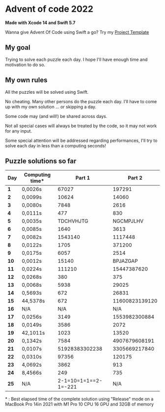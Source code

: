 # Advent of code 2022
**Made with Xcode 14 and Swift 5.7**

Wanna give Advent Of Code using Swift a go? Try my [Project Template](https://github.com/Dean151/AoC-Swift-Template)

## My goal
Trying to solve each puzzle each day.
I hope I'll have enough time and motivation to do so.

## My own rules

All the puzzles will be solved using Swift.

No cheating. Many other persons do the puzzle each day.
I'll have to come up with my own solution ... or skipping a day.

Some code may (and will!) be shared across days.

Not all special cases will always be treated by the code, so it may not work for any input.

Some special attention will be addressed regarding performances, I'll try to solve each day in less than a computing seconds!

## Puzzle solutions so far

| Day    | Computing time\* | Part 1               | Part 2         |
|--------|------------------|----------------------|----------------|
| **1**  | 0,0026s          | 67027                | 197291         |
| **2**  | 0,0099s          | 10624                | 14060          |
| **3**  | 0,0080s          | 7848                 | 2616           |
| **4**  | 0,0111s          | 477                  | 830            |
| **5**  | 0,0035s          | TDCHVHJTG            | NGCMPJLHV      |
| **6**  | 0,0085s          | 1640                 | 3613           |
| **7**  | 0,0082s          | 1543140              | 1117448        |
| **8**  | 0,0122s          | 1705                 | 371200         |
| **9**  | 0,0175s          | 6057                 | 2514           |
| **10** | 0,0012s          | 15140                | BPJAZGAP       |
| **11** | 0,0224s          | 111210               | 15447387620    |
| **12** | 0,0268s          | 380                  | 375            |
| **13** | 0,0068s          | 5938                 | 29025          |
| **14** | 0,5693s          | 672                  | 26831          |
| **15** | 44,5378s         | 672                  | 11600823139120 |
| **16** | N/A              | N/A                  | N/A            |
| **17** | 0,0256s          | 3149                 | 1553982300884  |
| **18** | 0,0149s          | 3586                 | 2072           |
| **19** | 42,1011s         | 1023                 | 13520          |
| **20** | 0,1342s          | 7584                 | 4907679608191  |
| **21** | 0,0107s          | 51928383302238       | 3305669217840  |
| **22** | 0,0310s          | 97356                | 120175         |
| **23** | 4,0692s          | 3862                 | 913            |
| **24** | 8,4566s          | 249                  | 735            |
| **25** | N/A              | 2-1=10=1=1==2-1=-221 | N/A            |

\* : Best elapsed time of the complete solution using "Release" mode on a MacBook Pro 14in 2021 with M1 Pro 10 CPU 16 GPU and 32GB of memory
